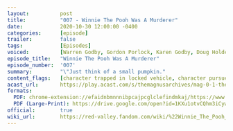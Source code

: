 ```yaml
---
layout:          post
title:           "007 - Winnie The Pooh Was A Murderer"
date:            2020-10-30 12:00:00 -0400
categories:      [episode]
trailer:         false
tags:            [Episodes]
voiced:          [Warren Godby, Gordon Porlock, Karen Godby, Doug Holder, Switchboard 1, Tracy, Switchboard 2, Bio Science, Jenni, Voicemail]
episode_title:   "Winnie The Pooh Was A Murderer"
episode_number:  '007'
summary:         "\"Just think of a small pumpkin."
content_flags:   [character trapped in locked vehicle, character pursued on foot, fear and paranoia of life in danger, description of violent crime and murder, description of dead body]
acast_url:       https://play.acast.com/s/themagnusarchives/mag-0-1-the-magnus-archives-seed
formats: 
  PDF: chrome-extension://efaidnbmnnnibpcajpcglclefindmkaj/https://www.redvalleypod.com/uploads/1/3/0/2/130220429/rv_s02e01_-_transcript.pdf
  PDF (Large-Print): https://drive.google.com/open?id=1KXu1otvCQhm3iCywMoCS7nKVz0ZS-yZx
official:        true
wiki_url:        https://red-valley.fandom.com/wiki/%22Winnie_The_Pooh_Was_A_Murderer%22
---
```

